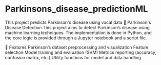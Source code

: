 # Parkinsons_disease_predictionML
This project predicts Parkinson's disease using vocal data
🧠 Parkinson's Disease Detection
This project aims to detect Parkinson’s disease using machine learning techniques. The implementation is done in Python, and the core logic is provided through a Jupyter notebook and a script file.

📌 Features
Parkinson’s dataset preprocessing and visualization
Feature selection
Model training and evaluation (SVM)
Metrics reporting (accuracy, confusion matrix, etc.)
Utility functions for model and data handling
